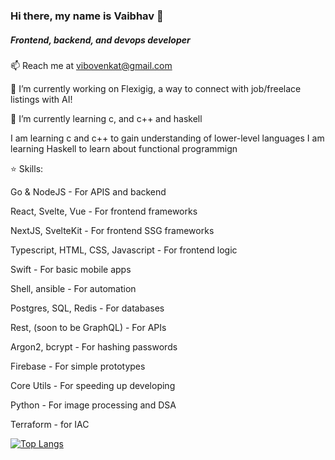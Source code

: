### Hi there, my name is Vaibhav 👋
##### Frontend, backend, and devops developer

📫 Reach me at <vibovenkat@gmail.com>

🔭 I’m currently working on Flexigig, a way to connect with job/freelace listings with AI!

🌱 I’m currently learning c, and c++ and haskell

I am learning c and c++ to gain understanding of lower-level languages
I am learning Haskell to learn about functional programmign

⭐️ Skills:

Go & NodeJS - For APIS and backend


React, Svelte, Vue - For frontend frameworks


NextJS, SvelteKit - For frontend SSG frameworks


Typescript, HTML, CSS, Javascript - For frontend logic


Swift - For basic mobile apps


Shell, ansible - For automation


Postgres, SQL, Redis - For databases


Rest, (soon to be GraphQL) - For APIs


Argon2, bcrypt - For hashing passwords


Firebase - For simple prototypes


Core Utils - For speeding up developing


Python - For image processing and DSA


Terraform - for IAC

[![Top Langs](https://github-readme-stats.vercel.app/api/top-langs/?username=vibovenkat123&theme=transparent&hide_border=true&hide=lua,javascript)](https://github.com/anuraghazra/github-readme-stats)
